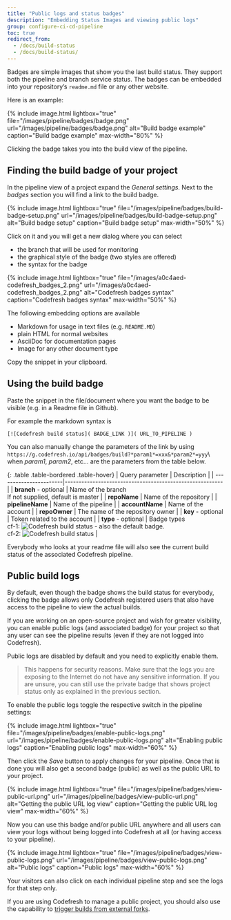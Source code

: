 ```yaml
---
title: "Public logs and status badges"
description: "Embedding Status Images and viewing public logs"
group: configure-ci-cd-pipeline
toc: true
redirect_from:
  - /docs/build-status
  - /docs/build-status/
---
```



Badges are simple images that show you the last build status. They support both the pipeline and branch service status.
The badges can be embedded into your repository’s `readme.md` file or any other website.

Here is an example:

{% include 
image.html 
lightbox="true" 
file="/images/pipeline/badges/badge.png" 
url="/images/pipeline/badges/badge.png"
alt="Build badge example" 
caption="Build badge example"
max-width="80%"
%}

Clicking  the badge takes you into the build view of the pipeline.

## Finding the build badge of your project 

In the pipeline view of a project expand the *General settings*. Next to the *badges* section you will find a link to the build badge.

{% include 
image.html 
lightbox="true" 
file="/images/pipeline/badges/build-badge-setup.png" 
url="/images/pipeline/badges/build-badge-setup.png"
alt="Build badge setup" 
caption="Build badge setup"
max-width="50%"
%}

Click on it and you will get a new dialog where you can select

 * the branch that will be used for monitoring
 * the graphical style of the badge (two styles are offered)
 * the syntax for the badge

{% include 
	image.html 
	lightbox="true" 
	file="/images/a0c4aed-codefresh_badges_2.png" 
	url="/images/a0c4aed-codefresh_badges_2.png" 
	alt="Codefresh badges syntax" 
	caption="Codefresh badges syntax"
	max-width="50%" %}

 The following embedding options are available

 * Markdown for usage in text files (e.g. `README.MD`)
 * plain HTML for normal websites
 * AsciiDoc for documentation pages
 * Image for any other document type


Copy the snippet in your clipboard.

## Using the build badge

Paste the snippet in the file/document where you want the badge to be visible (e.g. in a Readme file in Github).

For example the markdown syntax is 

```
[![Codefresh build status]( BADGE_LINK )]( URL_TO_PIPELINE )
```

You can also manually change the parameters of the link by using 
`https://g.codefresh.io/api/badges/build?*param1*=xxx&*param2*=yyy`\\
when *param1*, *param2*, etc... are the parameters from the table below.

{: .table .table-bordered .table-hover}
| Query parameter        | Description                                              |
| -----------------------|--------------------------------------------------------- |
| **branch** - optional  | Name of the branch<br/>If not supplied, default is master   |
| **repoName**           | Name of the repository                                   |
| **pipelineName**       | Name of the pipeline                                     |
| **accountName**        | Name of the account                                      |
| **repoOwner**          | The name of the repository owner                         |
| **key** - optional     | Token related to the account                             |
| **type** - optional    | Badge types<br/>cf-1: ![Codefresh build status]( http://g.codefresh.io/api/badges/build/template/urls/cf-1) - also the default badge.<br/>cf-2: ![Codefresh build status]( http://g.codefresh.io/api/badges/build/template/urls/cf-2)   |

Everybody who looks at your readme file will also see the current build status of the associated Codefresh pipeline.

## Public build logs

By default, even though the badge shows the build status for everybody, clicking the badge allows only Codefresh registered users that also have access to the pipeline to view the actual builds.

If you are working on an open-source project and wish for greater visibility, you can enable public logs (and associated badge) for your project so that any user can see the pipeline results (even if they are not logged into Codefresh).

Public logs are disabled by default and you need to explicitly enable them.

>This happens for security reasons. Make sure that the logs you are exposing to the Internet do not have any sensitive information. If you are unsure, you can still use the private badge that shows project status only as explained in the previous section.

To enable the public logs toggle the respective switch in the pipeline settings:

{% include 
image.html 
lightbox="true" 
file="/images/pipeline/badges/enable-public-logs.png" 
url="/images/pipeline/badges/enable-public-logs.png"
alt="Enabling public logs" 
caption="Enabling public logs"
max-width="60%"
%}

Then click the *Save* button to apply changes for your pipeline. Once that is done you will also get a second badge (public) as well as the public URL to your project.

{% include 
image.html 
lightbox="true" 
file="/images/pipeline/badges/view-public-url.png" 
url="/images/pipeline/badges/view-public-url.png"
alt="Getting the public URL log view" 
caption="Getting the public URL log view"
max-width="60%"
%}

Now you can use this badge and/or public URL anywhere and all users can view your logs without being logged into Codefresh at all (or having access to your pipeline).

{% include 
image.html 
lightbox="true" 
file="/images/pipeline/badges/view-public-logs.png" 
url="/images/pipeline/badges/view-public-logs.png"
alt="Public logs" 
caption="Public logs"
max-width="60%"
%}

Your visitors can also click on each individual pipeline step and see the logs for that step only.

If you are using Codefresh to manage a public project, you should also use the capability to [trigger builds from external forks]({{site.baseurl}}/docs/configure-ci-cd-pipeline/triggers/git-triggers/#support-for-building-pull-requests-from-forks).